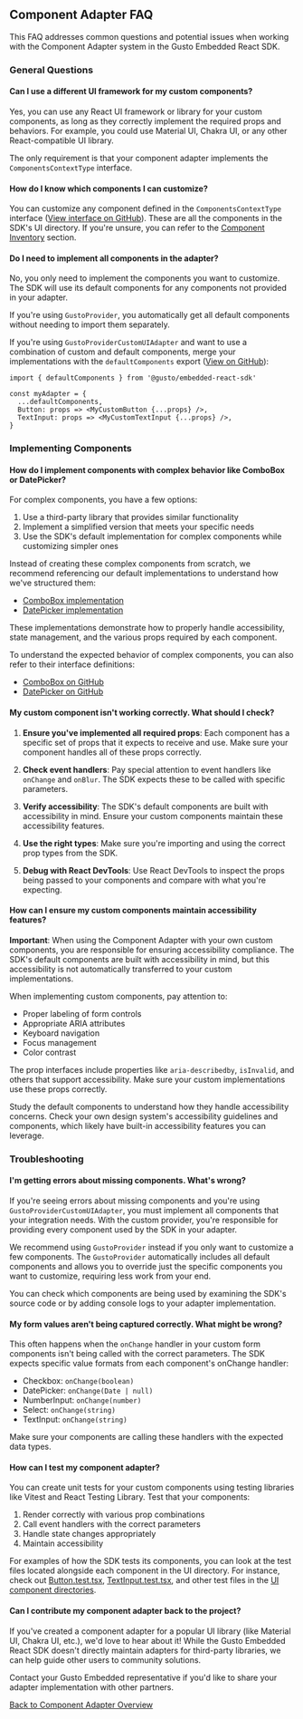 ## Component Adapter FAQ

This FAQ addresses common questions and potential issues when working with the Component Adapter system in the Gusto Embedded React SDK.

### General Questions

#### Can I use a different UI framework for my custom components?

Yes, you can use any React UI framework or library for your custom components, as long as they correctly implement the required props and behaviors. For example, you could use Material UI, Chakra UI, or any other React-compatible UI library.

The only requirement is that your component adapter implements the `ComponentsContextType` interface.

#### How do I know which components I can customize?

You can customize any component defined in the `ComponentsContextType` interface ([View interface on GitHub](https://github.com/Gusto/embedded-react-sdk/blob/main/src/contexts/ComponentAdapter/useComponentContext.ts)). These are all the components in the SDK's UI directory. If you're unsure, you can refer to the [Component Inventory](./component-inventory.md) section.

#### Do I need to implement all components in the adapter?

No, you only need to implement the components you want to customize. The SDK will use its default components for any components not provided in your adapter.

If you're using `GustoProvider`, you automatically get all default components without needing to import them separately.

If you're using `GustoProviderCustomUIAdapter` and want to use a combination of custom and default components, merge your implementations with the `defaultComponents` export ([View on GitHub](https://github.com/Gusto/embedded-react-sdk/blob/main/src/contexts/ComponentAdapter/adapters/defaultComponentAdapter.tsx)):

```tsx
import { defaultComponents } from '@gusto/embedded-react-sdk'

const myAdapter = {
  ...defaultComponents,
  Button: props => <MyCustomButton {...props} />,
  TextInput: props => <MyCustomTextInput {...props} />,
}
```

### Implementing Components

#### How do I implement components with complex behavior like ComboBox or DatePicker?

For complex components, you have a few options:

1. Use a third-party library that provides similar functionality
2. Implement a simplified version that meets your specific needs
3. Use the SDK's default implementation for complex components while customizing simpler ones

Instead of creating these complex components from scratch, we recommend referencing our default implementations to understand how we've structured them:

- [ComboBox implementation](https://github.com/Gusto/embedded-react-sdk/blob/main/src/contexts/ComponentAdapter/adapters/defaultComponentAdapter.tsx)
- [DatePicker implementation](https://github.com/Gusto/embedded-react-sdk/blob/main/src/contexts/ComponentAdapter/adapters/defaultComponentAdapter.tsx)

These implementations demonstrate how to properly handle accessibility, state management, and the various props required by each component.

To understand the expected behavior of complex components, you can also refer to their interface definitions:

- [ComboBox on GitHub](https://github.com/Gusto/embedded-react-sdk/tree/main/src/components/Common/UI/ComboBox)
- [DatePicker on GitHub](https://github.com/Gusto/embedded-react-sdk/tree/main/src/components/Common/UI/DatePicker)

#### My custom component isn't working correctly. What should I check?

1. **Ensure you've implemented all required props**: Each component has a specific set of props that it expects to receive and use. Make sure your component handles all of these props correctly.

2. **Check event handlers**: Pay special attention to event handlers like `onChange` and `onBlur`. The SDK expects these to be called with specific parameters.

3. **Verify accessibility**: The SDK's default components are built with accessibility in mind. Ensure your custom components maintain these accessibility features.

4. **Use the right types**: Make sure you're importing and using the correct prop types from the SDK.

5. **Debug with React DevTools**: Use React DevTools to inspect the props being passed to your components and compare with what you're expecting.

#### How can I ensure my custom components maintain accessibility features?

**Important**: When using the Component Adapter with your own custom components, you are responsible for ensuring accessibility compliance. The SDK's default components are built with accessibility in mind, but this accessibility is not automatically transferred to your custom implementations.

When implementing custom components, pay attention to:

- Proper labeling of form controls
- Appropriate ARIA attributes
- Keyboard navigation
- Focus management
- Color contrast

The prop interfaces include properties like `aria-describedby`, `isInvalid`, and others that support accessibility. Make sure your custom implementations use these props correctly.

Study the default components to understand how they handle accessibility concerns. Check your own design system's accessibility guidelines and components, which likely have built-in accessibility features you can leverage.

### Troubleshooting

#### I'm getting errors about missing components. What's wrong?

If you're seeing errors about missing components and you're using `GustoProviderCustomUIAdapter`, you must implement all components that your integration needs. With the custom provider, you're responsible for providing every component used by the SDK in your adapter.

We recommend using `GustoProvider` instead if you only want to customize a few components. The `GustoProvider` automatically includes all default components and allows you to override just the specific components you want to customize, requiring less work from your end.

You can check which components are being used by examining the SDK's source code or by adding console logs to your adapter implementation.

#### My form values aren't being captured correctly. What might be wrong?

This often happens when the `onChange` handler in your custom form components isn't being called with the correct parameters. The SDK expects specific value formats from each component's onChange handler:

- Checkbox: `onChange(boolean)`
- DatePicker: `onChange(Date | null)`
- NumberInput: `onChange(number)`
- Select: `onChange(string)`
- TextInput: `onChange(string)`

Make sure your components are calling these handlers with the expected data types.

#### How can I test my component adapter?

You can create unit tests for your custom components using testing libraries like Vitest and React Testing Library. Test that your components:

1. Render correctly with various prop combinations
2. Call event handlers with the correct parameters
3. Handle state changes appropriately
4. Maintain accessibility

For examples of how the SDK tests its components, you can look at the test files located alongside each component in the UI directory. For instance, check out [Button.test.tsx](https://github.com/Gusto/embedded-react-sdk/blob/main/src/components/Common/UI/Button/Button.test.tsx), [TextInput.test.tsx](https://github.com/Gusto/embedded-react-sdk/blob/main/src/components/Common/UI/TextInput/TextInput.test.tsx), and other test files in the [UI component directories](https://github.com/Gusto/embedded-react-sdk/tree/main/src/components/Common/UI).

#### Can I contribute my component adapter back to the project?

If you've created a component adapter for a popular UI library (like Material UI, Chakra UI, etc.), we'd love to hear about it! While the Gusto Embedded React SDK doesn't directly maintain adapters for third-party libraries, we can help guide other users to community solutions.

Contact your Gusto Embedded representative if you'd like to share your adapter implementation with other partners.

[Back to Component Adapter Overview](../component-adapter.md)
